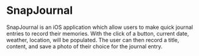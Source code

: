 # SnapJournal
SnapJournal is an iOS application which allow users to make quick journal entries to record their memories. With the click of a button, current date, weather, location, will be populated. The user can then record a title, content, and save a photo of their choice for the journal entry.
